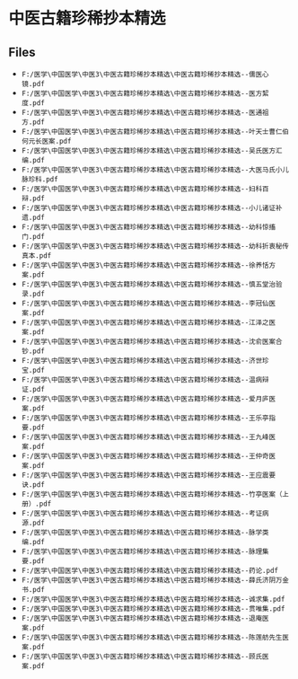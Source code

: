# 中医古籍珍稀抄本精选

## Files

- `F:/医学\中国医学\中医3\中医古籍珍稀抄本精选\中医古籍珍稀抄本精选--儒医心镜.pdf`
- `F:/医学\中国医学\中医3\中医古籍珍稀抄本精选\中医古籍珍稀抄本精选--医方絜度.pdf`
- `F:/医学\中国医学\中医3\中医古籍珍稀抄本精选\中医古籍珍稀抄本精选--医通祖方.pdf`
- `F:/医学\中国医学\中医3\中医古籍珍稀抄本精选\中医古籍珍稀抄本精选--叶天士曹仁伯何元长医案.pdf`
- `F:/医学\中国医学\中医3\中医古籍珍稀抄本精选\中医古籍珍稀抄本精选--吴氏医方汇编.pdf`
- `F:/医学\中国医学\中医3\中医古籍珍稀抄本精选\中医古籍珍稀抄本精选--大医马氏小儿脉珍科.pdf`
- `F:/医学\中国医学\中医3\中医古籍珍稀抄本精选\中医古籍珍稀抄本精选--妇科百辩.pdf`
- `F:/医学\中国医学\中医3\中医古籍珍稀抄本精选\中医古籍珍稀抄本精选--小儿诸证补遗.pdf`
- `F:/医学\中国医学\中医3\中医古籍珍稀抄本精选\中医古籍珍稀抄本精选--幼科惊搐门.pdf`
- `F:/医学\中国医学\中医3\中医古籍珍稀抄本精选\中医古籍珍稀抄本精选--幼科折衷秘传真本.pdf`
- `F:/医学\中国医学\中医3\中医古籍珍稀抄本精选\中医古籍珍稀抄本精选--徐养恬方案.pdf`
- `F:/医学\中国医学\中医3\中医古籍珍稀抄本精选\中医古籍珍稀抄本精选--慎五堂治验录.pdf`
- `F:/医学\中国医学\中医3\中医古籍珍稀抄本精选\中医古籍珍稀抄本精选--李冠仙医案.pdf`
- `F:/医学\中国医学\中医3\中医古籍珍稀抄本精选\中医古籍珍稀抄本精选--江泽之医案.pdf`
- `F:/医学\中国医学\中医3\中医古籍珍稀抄本精选\中医古籍珍稀抄本精选--沈俞医案合钞.pdf`
- `F:/医学\中国医学\中医3\中医古籍珍稀抄本精选\中医古籍珍稀抄本精选--济世珍宝.pdf`
- `F:/医学\中国医学\中医3\中医古籍珍稀抄本精选\中医古籍珍稀抄本精选--温病辩证.pdf`
- `F:/医学\中国医学\中医3\中医古籍珍稀抄本精选\中医古籍珍稀抄本精选--爱月庐医案.pdf`
- `F:/医学\中国医学\中医3\中医古籍珍稀抄本精选\中医古籍珍稀抄本精选--王乐亭指要.pdf`
- `F:/医学\中国医学\中医3\中医古籍珍稀抄本精选\中医古籍珍稀抄本精选--王九峰医案.pdf`
- `F:/医学\中国医学\中医3\中医古籍珍稀抄本精选\中医古籍珍稀抄本精选--王仲奇医案.pdf`
- `F:/医学\中国医学\中医3\中医古籍珍稀抄本精选\中医古籍珍稀抄本精选--王应震要诀.pdf`
- `F:/医学\中国医学\中医3\中医古籍珍稀抄本精选\中医古籍珍稀抄本精选--竹亭医案（上册）.pdf`
- `F:/医学\中国医学\中医3\中医古籍珍稀抄本精选\中医古籍珍稀抄本精选--考证病源.pdf`
- `F:/医学\中国医学\中医3\中医古籍珍稀抄本精选\中医古籍珍稀抄本精选--脉学类编.pdf`
- `F:/医学\中国医学\中医3\中医古籍珍稀抄本精选\中医古籍珍稀抄本精选--脉理集要.pdf`
- `F:/医学\中国医学\中医3\中医古籍珍稀抄本精选\中医古籍珍稀抄本精选--药论.pdf`
- `F:/医学\中国医学\中医3\中医古籍珍稀抄本精选\中医古籍珍稀抄本精选--薛氏济阴万金书.pdf`
- `F:/医学\中国医学\中医3\中医古籍珍稀抄本精选\中医古籍珍稀抄本精选--诚求集.pdf`
- `F:/医学\中国医学\中医3\中医古籍珍稀抄本精选\中医古籍珍稀抄本精选--贯唯集.pdf`
- `F:/医学\中国医学\中医3\中医古籍珍稀抄本精选\中医古籍珍稀抄本精选--退庵医案.pdf`
- `F:/医学\中国医学\中医3\中医古籍珍稀抄本精选\中医古籍珍稀抄本精选--陈莲舫先生医案.pdf`
- `F:/医学\中国医学\中医3\中医古籍珍稀抄本精选\中医古籍珍稀抄本精选--顾氏医案.pdf`
